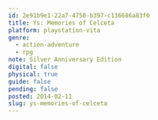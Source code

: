 ```yaml
---
id: 2e91b9e1-22a7-4750-b397-c136686a83f0
title: Ys: Memories of Celceta
platform: playstation-vita
genre:
  - action-adventure
  - rpg
note: Silver Anniversary Edition
digital: false
physical: true
guide: false
pending: false
posted: 2014-02-11
slug: ys-memories-of-celceta
---
```

